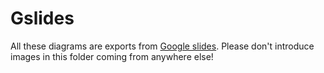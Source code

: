 # Gslides

All these diagrams are exports from [Google slides](https://docs.google.com/presentation/d/1qvIKeYfcuowrHW1hV9fk9mCptt3ywroPBUYFjMj9gkk/edit#slide=id.g13d0c1ffb72_0_67).
Please don't introduce images in this folder coming from anywhere else!
